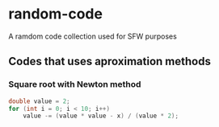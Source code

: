 # random-code

A ramdom code collection used for SFW purposes

## Codes that uses aproximation methods

### Square root with Newton method

```c
double value = 2;
for (int i = 0; i < 10; i++)
    value -= (value * value - x) / (value * 2);
```
